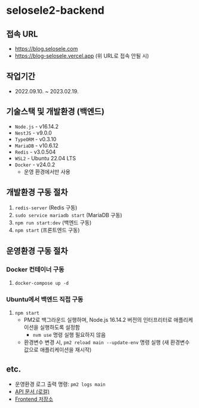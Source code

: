# selosele2-backend

## 접속 URL

- https://blog.selosele.com
- https://blog-selosele.vercel.app (위 URL로 접속 안될 시)

## 작업기간

- 2022.09.10. ~ 2023.02.19.

## 기술스택 및 개발환경 (백엔드)

- `Node.js` - v16.14.2
- `NestJS` - v9.0.0
- `TypeORM` - v0.3.10
- `MariaDB` - v10.6.12
- `Redis` - v3.0.504
- `WSL2` - Ubuntu 22.04 LTS
- `Docker` - v24.0.2
  - 운영 환경에서만 사용

## 개발환경 구동 절차

1. `redis-server` (Redis 구동)
2. `sudo service mariadb start` (MariaDB 구동)
3. `npm run start:dev` (백엔드 구동)
4. `npm start` (프론트엔드 구동)

## 운영환경 구동 절차

### Docker 컨테이너 구동
1. `docker-compose up -d`

### Ubuntu에서 백엔드 직접 구동
1. `npm start`
    - PM2로 백그라운드 실행하며, Node.js 16.14.2 버전의 인터프리터로 애플리케이션을 실행하도록 설정함
      - `nvm use` 명령 실행 필요하지 않음
    - 환경변수 변경 시, `pm2 reload main --update-env` 명령 실행 (새 환경변수 값으로 애플리케이션을 재시작)

## etc.

- 운영환경 로그 출력 명령: `pm2 logs main`
- [API 문서 (로컬)](http://localhost:3000/api-docs)
- [Frontend 저장소](https://github.com/selosele/selosele2-frontend)

